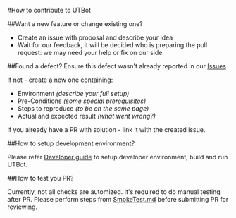 #How to contribute to UTBot

##Want a new feature or change existing one?
* Create an issue with proposal and describe your idea 
* Wait for our feedback, it will be decided who is preparing the pull request: we may need your help or fix on our side

##Found a defect?
Ensure this defect wasn't already reported in our [Issues](https://github.com/UnitTestBot/UTBotCpp/issues)

If not - create a new one containing:
 * Environment *(describe your full setup)*
 * Pre-Conditions *(some special prerequisites)*
 * Steps to reproduce *(to be on the same page)*
 * Actual and expected result *(what went wrong?)*

If you already have a PR with solution - link it with the created issue. 

##How to setup development environment?

Please refer [Developer guide](DEVNOTE.md) to setup developer environment, build and run UTBot.

##How to test you PR? 

Currently, not all checks are automized. It's required to do manual testing after PR. 
Please perform steps from [SmokeTest.md](SmokeTest.md) before submitting PR for reviewing.
